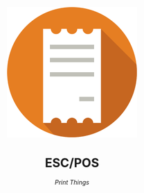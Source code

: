 <div align="center"><img src="./assets/receipt.svg" width=300 height=300></div>
<div align="center"><h1>ESC/POS</h1></div>
<p align="center"><i>Print Things</i></p>
